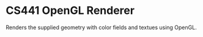 <h1>CS441 OpenGL Renderer</h1>

<p>Renders the supplied geometry with color fields and textues using OpenGL.</p>
